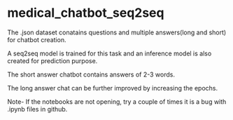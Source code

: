 # medical_chatbot_seq2seq
The .json dataset conatains questions and multiple answers(long and short) for chatbot creation.

A seq2seq model is trained for this task and an inference model is also created for prediction purpose.

The short answer chatbot contains answers of 2-3 words.

The long answer chat can be further improved by increasing the epochs.

Note- If the notebooks are not opening, try a couple of times it is a bug with .ipynb files in github.
